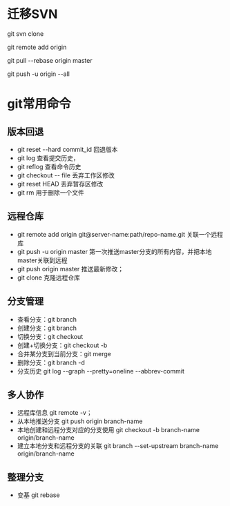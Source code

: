 # 迁移SVN #
git svn clone

git remote add origin 

git pull --rebase origin master

git push -u origin --all

# git常用命令 #

## 版本回退 ##

- git reset --hard commit_id 回退版本
- git log 查看提交历史，
- git reflog 查看命令历史
- git checkout -- file 丢弃工作区修改
- git reset HEAD <file> 丢弃暂存区修改
- git rm 用于删除一个文件

## 远程仓库 ##
- git remote add origin git@server-name:path/repo-name.git 关联一个远程库
- git push -u origin master 第一次推送master分支的所有内容，并把本地master关联到远程
- git push origin master 推送最新修改；
- git clone 克隆远程仓库

## 分支管理 ##
- 查看分支：git branch
- 创建分支：git branch <name>
- 切换分支：git checkout <name>
- 创建+切换分支：git checkout -b <name>
- 合并某分支到当前分支：git merge <name>
- 删除分支：git branch -d <name>
- 分支历史 git log --graph --pretty=oneline --abbrev-commit

## 多人协作 ##
- 远程库信息 git remote -v；
- 从本地推送分支 git push origin branch-name
- 本地创建和远程分支对应的分支使用 git checkout -b branch-name origin/branch-name
- 建立本地分支和远程分支的关联 git branch --set-upstream branch-name origin/branch-name 

## 整理分支 ##
- 变基 git rebase